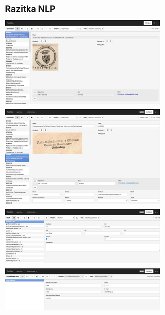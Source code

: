 # Razitka NLP 

![image](img/Razitka-Host.png)

![image](img/Razitka-Admin.png)

![image](img/Razitka-Ciselnik.png)

![image](img/Razitka-Uzivatel.png)